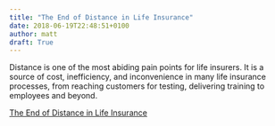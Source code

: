 ```yaml
---
title: "The End of Distance in Life Insurance"
date: 2018-06-19T22:48:51+0100
author: matt
draft: True
---
```

Distance is one of the most abiding pain points for life insurers. It is a source of cost, inefficiency, and inconvenience in many life insurance processes, from reaching customers for testing, delivering training to employees and beyond.

[ The End of Distance in Life Insurance ]( https://insuranceblog.accenture.com/the-end-of-distance-in-life-insurance )
